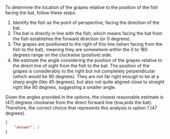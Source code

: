 To determine the location of the grapes relative to the position of the fish facing the bat, follow these steps:

1. Identify the fish as the point of perspective, facing the direction of the bat.
2. The bat is directly in line with the fish, which means facing the bat from the fish establishes the forward direction (or 0 degrees).
3. The grapes are positioned to the right of this line (when facing from the fish to the bat), meaning they are somewhere within the 0 to 180 degrees range on the clockwise (positive) side.
4. We estimate the angle considering the position of the grapes relative to the direct line of sight from the fish to the bat. The position of the grapes is considerably to the right but not completely perpendicular (which would be 90 degrees). They are not far right enough to be at a sharp angle (like 45 degrees), but also not quite aligned close to straight right like 90 degrees, suggesting a smaller angle.

Given the angles provided in the options, the closest reasonable estimate is \(47\) degrees clockwise from the direct forward line (tow,ards the bat). Therefore, the correct choice that represents this analysis is option 1 (47 degrees).

```json
{
    "answer": 1
}
```